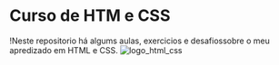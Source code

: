 # Curso de HTM e CSS
!Neste repositorio há algums aulas, exercicios e desafiossobre o meu apredizado em HTML e CSS. ![logo_html_css](https://user-images.githubusercontent.com/73034540/122655126-8d07e780-d126-11eb-8e44-80802dd1961e.png)
                    



